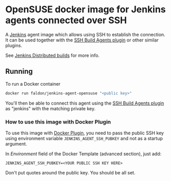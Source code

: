 # OpenSUSE docker image for Jenkins agents connected over SSH

A [Jenkins](https://jenkins.io) agent image which allows using SSH to establish the connection.
It can be used together with the [SSH Build Agents plugin](https://plugins.jenkins.io/ssh-slaves) or other similar plugins.

See [Jenkins Distributed builds](https://wiki.jenkins-ci.org/display/JENKINS/Distributed+builds) for more info.

## Running

To run a Docker container

```bash
docker run faldon/jenkins-agent-opensuse "<public key>"
```

You'll then be able to connect this agent using the [SSH Build Agents plugin](https://plugins.jenkins.io/ssh-slaves) as "jenkins" with the matching private key.

### How to use this image with Docker Plugin

To use this image with [Docker Plugin](https://plugins.jenkins.io/docker-plugin), you need to
pass the public SSH key using environment variable `JENKINS_AGENT_SSH_PUBKEY` and not as a startup argument.

In _Environment_ field of the Docker Template (advanced section), just add:

    JENKINS_AGENT_SSH_PUBKEY=<YOUR PUBLIC SSH KEY HERE>

Don't put quotes around the public key. You should be all set.
